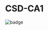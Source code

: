 # CSD-CA1
![badge](https://img.shields.io/endpoint?url=https://gist.githubusercontent.com/39415c64e57c913926b4a9c23b7bd3a9/raw/91736b3a031e23ec05fd4a93849c5523c9117627/code-coverage.json)
